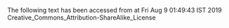 The following text has been accessed from at Fri Aug 9 01:49:43 IST 2019
Creative_Commons_Attribution-ShareAlike_License

